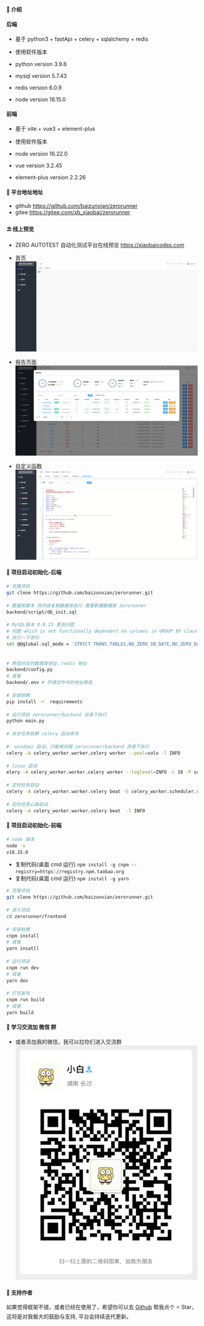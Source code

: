 #### 🌈 介绍

#### 后端
- 基于 python3 + fastApi + celery + sqlalchemy + redis

- 使用软件版本
- python version 3.9.6
- mysql version 5.7.43
- redis version 6.0.9
- node version 18.15.0

#### 前端

- 基于 vite + vue3 + element-plus

- 使用软件版本
- node version 16.22.0
- vue  version 3.2.45
- element-plus  version 2.2.26


#### 💒 平台地址地址
- github 
https://github.com/baizunxian/zerorunner
- gitee
https://gitee.com/xb_xiaobai/zerorunner

#### ⛱️ 线上预览

- ZERO AUTOTEST
  自动化测试平台在线预览 <a href="https://xiaobaicodes.com" target="_blank">https://xiaobaicodes.com</a>

- 首页
  ![](static/img/index.png)
- 报告页面
  ![](static/img/report.png)
- 自定义函数
  ![](static/img/func.png)

#### 🚧 项目启动初始化-后端

```bash
# 克隆项目
git clone https://github.com/baizunxian/zerorunner.git

# 数据库脚本 将内容复制数据库执行 需要新建数据库 zerorunner
backend/script/db_init.sql  

# MySQL版本 8.0.23 查询问题
# 问题 which is not functionally dependent on columns in GROUP BY clause; this is incompatible with sql_mode=only_full_group_by
# 执行一下语句
set @@global.sql_mode = 'STRICT_TRANS_TABLES,NO_ZERO_IN_DATE,NO_ZERO_DATE,ERROR_FOR_DIVISION_BY_ZERO,NO_ENGINE_SUBSTITUTION';


# 修改对应的数据库地址，redis 地址
backend/config.py
# 或者
backend/.env # 环境文件中的地址修改

# 安装依赖
pip install -r  requirements

# 运行项目 zerorunner/backend 目录下执行
python main.py

# 异步任务依赖 celery 启动命令

#  windows 启动，只能单线程 zerorunner/backend 目录下执行
celery -A celery_worker.worker.celery worker --pool=solo -l INFO 

# linux 启动
elery -A celery_worker.worker.celery worker --loglevel=INFO -c 10 -P solo -n zerorunner-celery-worker

# 定时任务启动
celery -A celery_worker.worker.celery beat -S celery_worker.scheduler.schedulers:DatabaseScheduler -l INFO

# 定时任务心跳启动
celery -A celery_worker.worker.celery beat  -l INFO 

```

#### 🚧 项目启动初始化-前端

```bash
# node 版本
node -v 
v18.15.0
```

- 复制代码(桌面 cmd 运行) `npm install -g cnpm --registry=https://registry.npm.taobao.org`
- 复制代码(桌面 cmd 运行) `npm install -g yarn`

```bash
# 克隆项目
git clone https://github.com/baizunxian/zerorunner.git

# 进入项目
cd zerorunner/frontend

# 安装依赖
cnpm install 
# 或者
yarn insatll

# 运行项目
cnpm run dev
# 或者 
yarn dev

# 打包发布
cnpm run build
# 或者 
yarn build
```

#### 💯 学习交流加 微信 群

- 或者添加我的微信，我可以拉你们进入交流群
  ![](static/img/weixin.png)

#### 💌 支持作者

如果觉得框架不错，或者已经在使用了，希望你可以去 <a target="_blank" href="https://github.com/baizunxian/zerorunner">
Github</a> 帮我点个 ⭐ Star，这将是对我极大的鼓励与支持, 平台会持续迭代更新。
